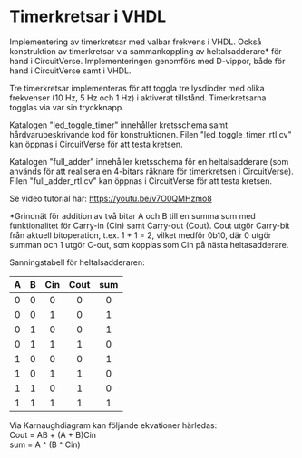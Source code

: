 # Timerkretsar i VHDL
Implementering av timerkretsar med valbar frekvens i VHDL.
Också konstruktion av timerkretsar via sammankoppling av heltalsadderare* för hand i CircuitVerse.
Implementeringen genomförs med D-vippor, både för hand i CircuitVerse samt i VHDL.

Tre timerkretsar implementeras för att toggla tre lysdioder med olika frekvenser (10 Hz, 5 Hz och 1 Hz) i aktiverat tillstånd.
Timerkretsarna togglas via var sin tryckknapp.

Katalogen "led_toggle_timer" innehåller kretsschema samt hårdvarubeskrivande kod för konstruktionen.
Filen "led_toggle_timer_rtl.cv" kan öppnas i CircuitVerse för att testa kretsen.

Katalogen "full_adder" innehåller kretsschema för en heltalsadderare (som används för att realisera en 4-bitars räknare för timerkretsen i CircuitVerse).
Filen "full_adder_rtl.cv" kan öppnas i CircuitVerse för att testa kretsen.

Se video tutorial här:
https://youtu.be/v7O0QMHzmo8

*Grindnät för addition av två bitar A och B till en summa sum med funktionalitet för Carry-in (Cin) samt Carry-out (Cout).
Cout utgör Carry-bit från aktuell bitoperation, t.ex. 1 + 1 = 2, vilket medför 0b10, där 0 utgör summan och 1 utgör C-out,
som kopplas som Cin på nästa heltasadderare.

Sanningstabell för heltalsadderaren:

|  A  |  B  | Cin | Cout | sum |
| :-: | :-: | :-: | :-:  | :-: |
|  0  |  0  |  0  |  0   |  0  |
|  0  |  0  |  1  |  0   |  1  |
|  0  |  1  |  0  |  0   |  1  |
|  0  |  1  |  1  |  1   |  0  |
|  1  |  0  |  0  |  0   |  1  |
|  1  |  0  |  1  |  1   |  0  |
|  1  |  1  |  0  |  1   |  0  |
|  1  |  1  |  1  |  1   |  1  |

Via Karnaughdiagram kan följande ekvationer härledas:\
Cout = AB + (A + B)Cin\
sum = A ^ (B ^ Cin)
